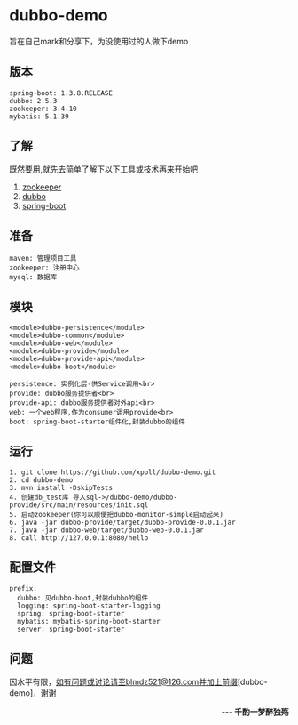 # dubbo-demo

旨在自己mark和分享下，为没使用过的人做下demo

## 版本

	spring-boot: 1.3.8.RELEASE
	dubbo: 2.5.3
	zookeeper: 3.4.10
	mybatis: 5.1.39
## 了解

既然要用,就先去简单了解下以下工具或技术再来开始吧


1. <a href="https://zookeeper.apache.org/">zookeeper</a>
2. <a href="http://dubbo.io/">dubbo</a>
3. <a href="https://spring.io/">spring-boot</a>

## 准备

	maven: 管理项目工具
	zookeeper: 注册中心
	mysql: 数据库

## 模块

	<module>dubbo-persistence</module>
	<module>dubbo-common</module>
	<module>dubbo-web</module>
	<module>dubbo-provide</module>
	<module>dubbo-provide-api</module>
	<module>dubbo-boot</module>

<p>

	persistence: 实例化层-供Service调用<br>
	provide: dubbo服务提供者<br>
	provide-api: dubbo服务提供者对外api<br>
	web: 一个web程序,作为consumer调用provide<br>
	boot: spring-boot-starter组件化,封装dubbo的组件

</p>

## 运行

	1. git clone https://github.com/xpoll/dubbo-demo.git
	2. cd dubbo-demo
	3. mvn install -DskipTests
	4. 创建db_test库 导入sql->/dubbo-demo/dubbo-provide/src/main/resources/init.sql
	5. 启动zookeeper(你可以顺便把dubbo-monitor-simple启动起来)
	6. java -jar dubbo-provide/target/dubbo-provide-0.0.1.jar
	7. java -jar dubbo-web/target/dubbo-web-0.0.1.jar
	8. call http://127.0.0.1:8080/hello

## 配置文件

	prefix:
	  dubbo: 见dubbo-boot,封装dubbo的组件
	  logging: spring-boot-starter-logging
	  spring: spring-boot-starter
	  mybatis: mybatis-spring-boot-starter
	  server: spring-boot-starter
## 问题

因水平有限，如有问题或讨论请至blmdz521@126.com并加上前缀[dubbo-demo]，谢谢

<span style="display: block;text-align: right;font-weight: bold;">
--- 千酌一梦醉独殇
</span>


